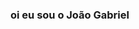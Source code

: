 ### oi eu sou o João Gabriel
<!--
**JoaoGabrielBastos/JoaoGabrielBastos** is a ✨ _special_ ✨ repository because its `README.md` (this file) appears on your GitHub profile.

</div>
<div style="display: inline_block"><br>
  <img align="center" alt="João-Csharp" height="30" width="40" src="https://raw.githubusercontent.com/devicons/devicon/master/icons/csharp/csharp-original.svg">
  <img align="right" alt="João-pic" height="150" style="border-radius:50px;" 
